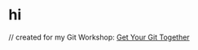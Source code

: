 # hi


// created for my Git Workshop: [Get Your Git Together](https://www.youtube.com/watch?v=pV2NH6XxNOg)
